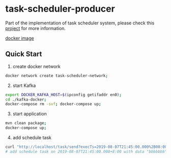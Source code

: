 # task-scheduler-producer
Part of the implementation of task scheduler system, please check this [project](https://github.com/kan01234/task-scheduler) for more information.

[docker image](https://cloud.docker.com/u/safghjkl/repository/docker/safghjkl/task-scheduler-producer)
## Quick Start
1. create docker network
```bash
docker network create task-scheduler-network;
```

2. start Kafka
```bash
export DOCKER_KAFKA_HOST=$(ipconfig getifaddr en0);
cd ./kafka-docker;
docker-compose rm -svf; docker-compose up;
```

3. start application
```bash
mvn clean package;
docker-compose up;
```

4. add schedule task
```bash
curl "http://localhost/task/send?execTs=2019-08-07T21:45:00.000%2B08:00&data=bbbbbb"
# add schedule task on 2019-08-07T21:45:00.000+8:00 with data "bbbbbbb"
```
